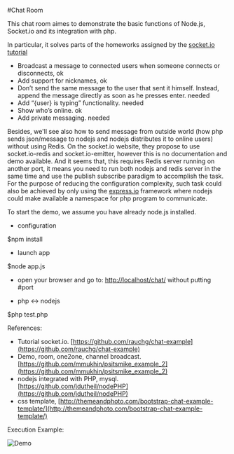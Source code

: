 #Chat Room

This chat room aimes to demonstrate the basic functions of 
Node.js, Socket.io and its integration with php.

In particular, it solves parts of the homeworks assigned by the [socket.io tutorial](http://socket.io/get-started/chat/)

- Broadcast a message to connected users when someone connects or disconnects, ok
- Add support for nicknames, ok
- Don’t send the same message to the user that sent it himself. Instead, append the message directly as soon as he presses enter. needed
- Add “{user} is typing” functionality. needed
- Show who’s online. ok
- Add private messaging. needed

Besides, we'll see also how to send message from outside world (how php sends json/message to nodejs and nodejs distributes it to online users) without using Redis. 
On the socket.io website, they propose to use socket.io-redis and socket.io-emitter, however this is no documentation and demo available.
And it seems that, this requires Redis server running on another port, it means you need to run both nodejs and redis server in the same time and use the publish subscribe paradigm to accomplish the task. For the purpose of reducing the configuration complexity, such task could also be achieved by only using the [express.io](http://express-io.org/) framework where nodejs could make available a namespace for php program to communicate.


To start the demo, we assume you have already node.js installed.

- configuration

$npm install

- launch app

$node app.js


- open your browser and go to: [http://localhost/chat/](http://localhost/chat/) without putting #port

- php <-> nodejs 

$php test.php

References:

- Tutorial socket.io. [https://github.com/rauchg/chat-example](https://github.com/rauchg/chat-example)
- Demo, room, one2one, channel broadcast. [https://github.com/mmukhin/psitsmike_example_2](https://github.com/mmukhin/psitsmike_example_2)
- nodejs integrated with PHP, mysql. [https://github.com/jdutheil/nodePHP](https://github.com/jdutheil/nodePHP)
- css template, [http://themeandphoto.com/bootstrap-chat-example-template/](http://themeandphoto.com/bootstrap-chat-example-template/)

Execution Example:

![Demo](https://github.com/lteu/chat/blob/master/demo.png)